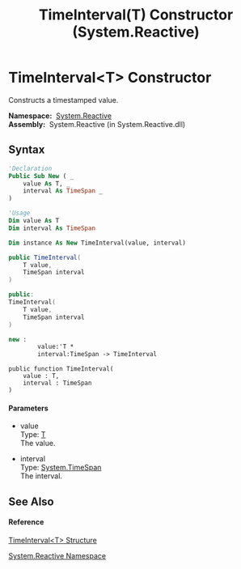 ﻿---
title: TimeInterval(T) Constructor  (System.Reactive)
TOCTitle: TimeInterval(T) Constructor
ms:assetid: M:System.Reactive.TimeInterval`1.#ctor(`0,System.TimeSpan)
ms:mtpsurl: https://msdn.microsoft.com/en-us/library/Hh229183(v=VS.103)
ms:contentKeyID: 36068599
ms.date: 06/28/2011
mtps_version: v=VS.103
f1_keywords:
- System.Reactive.TimeInterval`1.#ctor
- System.Reactive.TimeInterval`1.TimeInterval
dev_langs:
- CSharp
- JScript
- VB
- FSharp
- c++
---

# TimeInterval\<T\> Constructor

Constructs a timestamped value.

**Namespace:**  [System.Reactive](hh229356\(v=vs.103\).md)  
**Assembly:**  System.Reactive (in System.Reactive.dll)

## Syntax

``` vb
'Declaration
Public Sub New ( _
    value As T, _
    interval As TimeSpan _
)
```

``` vb
'Usage
Dim value As T
Dim interval As TimeSpan

Dim instance As New TimeInterval(value, interval)
```

``` csharp
public TimeInterval(
    T value,
    TimeSpan interval
)
```

``` c++
public:
TimeInterval(
    T value, 
    TimeSpan interval
)
```

``` fsharp
new : 
        value:'T * 
        interval:TimeSpan -> TimeInterval
```

``` jscript
public function TimeInterval(
    value : T, 
    interval : TimeSpan
)
```

#### Parameters

  - value  
    Type: [T](hh229834\(v=vs.103\).md)  
    The value.  

<!-- end list -->

  - interval  
    Type: [System.TimeSpan](https://msdn.microsoft.com/en-us/library/269ew577)  
    The interval.  

## See Also

#### Reference

[TimeInterval\<T\> Structure](hh229834\(v=vs.103\).md)

[System.Reactive Namespace](hh229356\(v=vs.103\).md)

